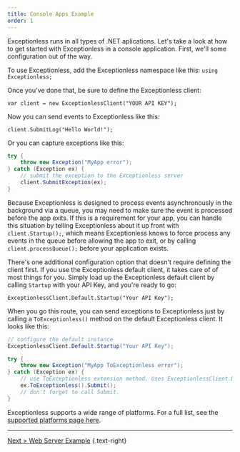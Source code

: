 ```yaml
---
title: Console Apps Example
order: 1
---
```


Exceptionless runs in all types of .NET aplications. Let's take a look at how to get started with Exceptionless in a console application. First, we'll some configuration out of the way. 

To use Exceptionless, add the Exceptionless namespace like this: `using Exceptionless;` 

Once you've done that, be sure to define the Exceptionless client: 

`var client = new ExceptionlessClient("YOUR API KEY");`  

Now you can send events to Exceptionless like this: 

`client.SubmitLog("Hello World!");` 

Or you can capture exceptions like this: 

```csharp
try {
    throw new Exception("MyApp error");
} catch (Exception ex) {
    // submit the exception to the Exceptionless server
    client.SubmitException(ex);
}
```

Because Exceptionless is designed to process events asynchronously in the background via a queue, you may need to make sure the event is processed before the app exits. If this is a requirement for your app, you can handle this situation by telling Exceptionless about it up front with `client.Startup();`, which means Exceptionless knows to force process any events in the queue before allowing the app to exit, or by calling `client.processQueue();` before your application exists. 

There's one additional configuration option that doesn't require defining the client first. If you use the Exceptionless default client, it takes care of of most things for you. Simply load up the Exceptionless default client by calling `Startup` with your API Key, and you're ready to go: 

`ExceptionlessClient.Default.Startup("Your API Key");`

When you go this route, you can send exceptions to Exceptionless just by calling a `ToExceptionless()` method on the default Exceptionless client. It looks like this: 

```csharp
// configure the default instance
ExceptionlessClient.Default.Startup("Your API Key");

try {
    throw new Exception("MyApp ToExceptionless error");
} catch (Exception ex) {
    // use ToExceptionless extension method. Uses ExceptionlessClient.Default and requires it to be configured.
    ex.ToExceptionless().Submit();
    // don't forget to call Submit.
}
```

Exceptionless supports a wide range of platforms. For a full list, see the [supported platforms page here](supported-platforms.md).

--- 

[Next > Web Server Example](web-server-example.md) {.text-right}